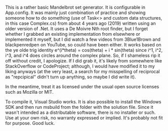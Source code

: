 This is a rather basic Mandelbrot set generator. It is configurable in App.config. It was mainly just combination of practice and showing someone how to do something (use of Task<> and custom data structures, in this case Complex.cs) from about 4 years ago (2019) written using an older version of .Net. It uses a De Moivre Nth root finder, but I forget whether I grabbed an existing implementation from elsewhere or implemented it myself, but I did watch a few videos from 3Blue1Brown and blackpenredpen on YouTube, so could have been either. It works based on the ye olde trig identity e^(i*theta) = cos(theta) + i * sin(theta) since i^1, i^2, i^3, and i^4 does circles around the complex plane. So, if I shameless rip it off without credit, I apologize. If I did grab it, it's likely from somewhere like StackOverflow or CodeProject; although, I would have modified it to my liking anyways (at the very least, a search for my misspelling of reciprocal as "repcipical" didn't turn up anything, so maybe I did write it).

In the meantime, treat it as licensed under the usual open source licenses such as Mozilla or MIT.

To compile it, Visual Studio works. It is also possible to install the Windows SDK and then run msbuild from the folder with the solution file. Since it wasn't intended as a distributable software, there is no installer or such. Use at your own risk, no warranty expressed or implied. It's probably not fit for purpose. Good luck.
